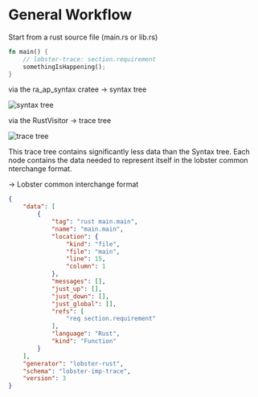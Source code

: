 # General Workflow

Start from a rust source file (main.rs or lib.rs)

```rust
fn main() {
    // lobster-trace: section.requirement
    somethingIsHappening();
}
```

via the ra_ap_syntax cratee &rarr; syntax tree

![syntax tree](https://www.plantuml.com/plantuml/proxy?cache=no&src=https://raw.githubusercontent.com/NewTec-GmbH/lobster-rust/refs/heads/main/doc/diagrams/syntax_tree.plantuml)

via the RustVisitor &rarr; trace tree

![trace tree](https://www.plantuml.com/plantuml/proxy?cache=no&src=https://raw.githubusercontent.com/NewTec-GmbH/lobster-rust/refs/heads/main/doc/diagrams/trace_tree.plantuml)

This trace tree contains significantly less data than the Syntax tree.
Each node contains the data needed to represent itself in the lobster common nterchange format.

&rarr; Lobster common interchange format

```json
{
    "data": [
        {
            "tag": "rust main.main",
            "name": "main.main",
            "location": {
                "kind": "file",
                "file": "main",
                "line": 15,
                "column": 1
            },
            "messages": [],
            "just_up": [],
            "just_down": [],
            "just_global": [],
            "refs": [
                "req section.requirement"
            ],
            "language": "Rust",
            "kind": "Function"
        }
    ],
    "generator": "lobster-rust",
    "schema": "lobster-imp-trace",
    "version": 3
}
```
